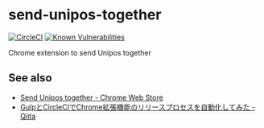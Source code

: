 # send-unipos-together

[![CircleCI](https://circleci.com/gh/naokikimura/send-unipos-together.svg?style=svg)](https://circleci.com/gh/naokikimura/send-unipos-together) [![Known Vulnerabilities](https://snyk.io/test/github/naokikimura/send-unipos-together/badge.svg?targetFile=package.json)](https://snyk.io/test/github/naokikimura/send-unipos-together?targetFile=package.json)

Chrome extension to send Unipos together

## See also

- [Send Unipos together - Chrome Web Store](https://chrome.google.com/webstore/detail/send-unipos-together/pgpnkghddnfoopjapnlklllpjknnibkn)
- [GulpとCircleCIでChrome拡張機能のリリースプロセスを自動化してみた - Qiita](https://qiita.com/naokikimura/items/2708dc646c5b6f1509ab)
